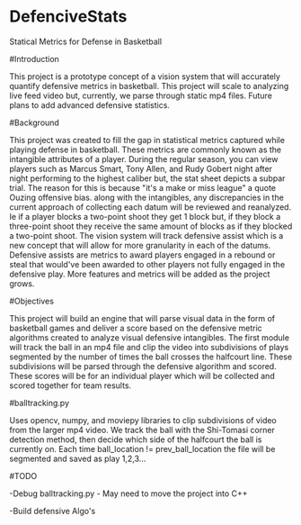 # DefenciveStats

Statical Metrics for Defense in Basketball

#Introduction

This project is a prototype concept of a vision system that will accurately quantify defensive metrics in basketball.
This project will scale to analyzing live feed video but, currently, we parse through static mp4 files. Future plans to add advanced 
defensive statistics.

#Background

This project was created to fill the gap in statistical metrics captured while playing defense in basketball. These metrics are 
commonly known as the intangible attributes of a player. During the regular season, you can view players such as Marcus Smart, Tony 
Allen, and Rudy Gobert night after night performing to the highest caliber but, the stat sheet depicts a subpar trial. The reason for 
this is because "it's a make or miss league" a quote Ouzing offensive bias. along with the intangibles, any discrepancies in the 
current approach of collecting each datum will be reviewed and reanalyzed. Ie if a player blocks a two-point shoot they get 1 block 
but, if they block a three-point shoot they receive the same amount of blocks as if they blocked a two-point shoot. The vision system 
will track defensive assist which is a new concept that will allow for more granularity in each of the datums. Defensive assists are 
metrics to award players engaged in a rebound or steal that would've been awarded to other players not fully engaged in the defensive 
play. More features and metrics will be added as the project grows.

#Objectives

This project will build an engine that will parse visual data in the form of basketball games and deliver a score based on the 
defensive metric algorithms created to analyze visual defensive intangibles. The first module will track the ball in an mp4 file and 
clip the video into subdivisions of plays segmented by the number of times the ball crosses the halfcourt line. These subdivisions 
will be parsed through the defensive algorithm and scored. These scores will be for an individual player which will be collected and 
scored together for team results.

#balltracking.py

Uses opencv, numpy, and moviepy libraries to clip subdivisions of video from the larger mp4 video.
We track the ball with the Shi-Tomasi corner detection method, then decide which side of the halfcourt the ball is currently on.
Each time ball_location != prev_ball_location the file will be segmented and saved as play 1,2,3...

#TODO

-Debug balltracking.py - May need to move the project into C++

-Build defensive Algo's
